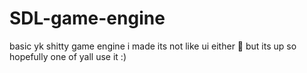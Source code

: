 # SDL-game-engine
basic yk shitty game engine i made its not like ui either 🤭 but its up so hopefully one of yall use it :)
